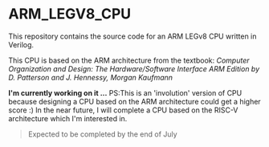 # ARM_LEGV8_CPU
This repository contains the source code for an ARM LEGv8 CPU written in Verilog.

This CPU is based on the ARM architecture from the textbook: *Computer Organization and Design: The Hardware/Software Interface ARM Edition by D. Patterson and J. Hennessy, Morgan Kaufmann*

**I'm currently working on it ...**
PS:This is an 'involution' version of CPU because designing a CPU based on the ARM architecture could get a higher score :)
   In the near future, I will complete a CPU based on the RISC-V architecture which I'm interested in.

> Expected to be completed by the end of July
